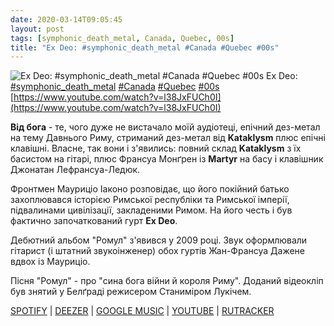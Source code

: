 ```yaml
---
date: 2020-03-14T09:05:45
layout: post
tags: [symphonic_death_metal, Canada, Quebec, 00s]
title: "Ex Deo: #symphonic_death_metal #Canada #Quebec #00s"
---
```

![Ex Deo: #symphonic_death_metal #Canada #Quebec #00s](https://i.ytimg.com/vi/l38JxFUCh0I/hqdefault.jpg)
Ex Deo: [#symphonic_death_metal](/tags/#symphonic_death_metal) [#Canada](/tags/#Canada) [#Quebec](/tags/#Quebec) [#00s](/tags/#00s) [https://www.youtube.com/watch?v=l38JxFUCh0I](https://www.youtube.com/watch?v=l38JxFUCh0I)

**Від бога** - те, чого дуже не вистачало моїй аудіотеці, епічний дез-метал на тему Давнього Риму, стриманий дез-метал від **Kataklysm** плюс епічні клавішні. Власне, так вони і з&#39;явились: повний склад **Kataklysm** з їх басистом на гітарі, плюс Франсуа Монґрен із **Martyr** на басу і клавішник Джонатан Лефрансуа-Ледюк.

Фронтмен Мауриціо Іаконо розповідає, що його покійний батько захоплювався історією Римської республіки та Римської імперії, підвалинами цивілізації, закладеними Римом. На його честь і був фактично започаткований гурт **Ex Deo**.

Дебютний альбом &quot;Ромул&quot; з&#39;явився у 2009 році. Звук оформлювали гітарист (і штатний звукоінженер) обох гуртів Жан-Франсуа Дажене вдвох із Мауриціо.

Пісня &quot;Ромул&quot; - про &quot;сина бога війни й короля Риму&quot;. Доданий відеокліп був знятий у Белґраді режисером Станиміром Лукічем.

[SPOTIFY](https://open.spotify.com/album/69l49OFOQn1bRrrWmWS54D) \| [DEEZER](https://www.deezer.com/album/90882922?utm_source=deezer&amp;utm_content=album-90882922&amp;utm_term=1601611822_1584169416&amp;utm_medium=web) \| [GOOGLE MUSIC](https://play.google.com/music/m/Bnavp7tiqatod6drvghwsiher74?t=Romulus_-_Ex_Deo) \| [YOUTUBE](https://www.youtube.com/playlist?list=OLAK5uy_n0zlfnFzEY_xHtLswfP6AKWDuHh2y2KQM) \| [RUTRACKER](https://rutracker.org/forum/viewtopic.php?t=5603986)